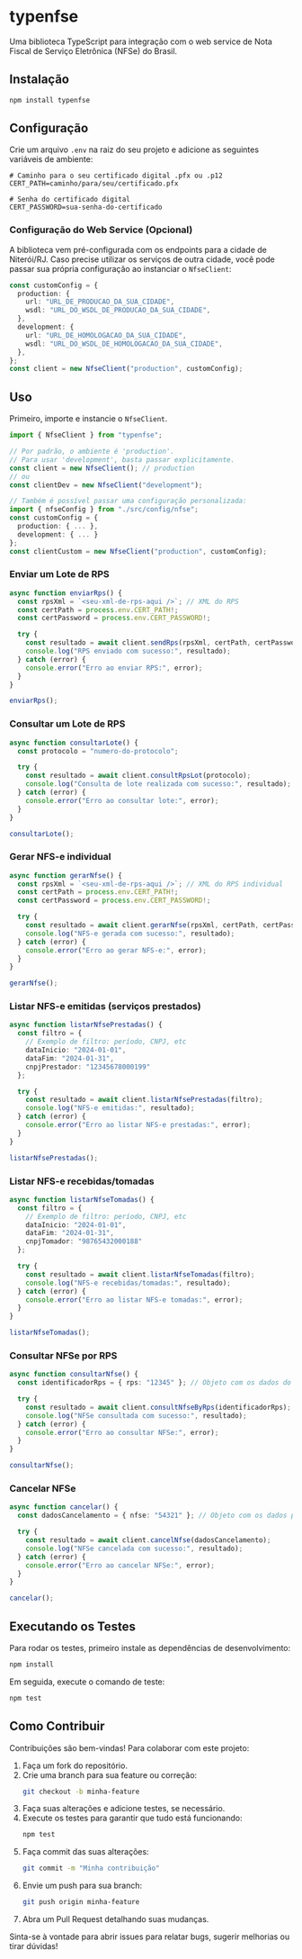 # typenfse

Uma biblioteca TypeScript para integração com o web service de Nota Fiscal de Serviço Eletrônica (NFSe) do Brasil.

## Instalação

```bash
npm install typenfse
```

## Configuração

Crie um arquivo `.env` na raiz do seu projeto e adicione as seguintes variáveis de ambiente:

```
# Caminho para o seu certificado digital .pfx ou .p12
CERT_PATH=caminho/para/seu/certificado.pfx

# Senha do certificado digital
CERT_PASSWORD=sua-senha-do-certificado
```

### Configuração do Web Service (Opcional)

A biblioteca vem pré-configurada com os endpoints para a cidade de Niterói/RJ. Caso precise utilizar os serviços de outra cidade, você pode passar sua própria configuração ao instanciar o `NfseClient`:

```typescript
const customConfig = {
  production: {
    url: "URL_DE_PRODUCAO_DA_SUA_CIDADE",
    wsdl: "URL_DO_WSDL_DE_PRODUCAO_DA_SUA_CIDADE",
  },
  development: {
    url: "URL_DE_HOMOLOGACAO_DA_SUA_CIDADE",
    wsdl: "URL_DO_WSDL_DE_HOMOLOGACAO_DA_SUA_CIDADE",
  },
};
const client = new NfseClient("production", customConfig);
```

## Uso

Primeiro, importe e instancie o `NfseClient`.

```typescript
import { NfseClient } from "typenfse";

// Por padrão, o ambiente é 'production'.
// Para usar 'development', basta passar explicitamente.
const client = new NfseClient(); // production
// ou
const clientDev = new NfseClient("development");

// Também é possível passar uma configuração personalizada:
import { nfseConfig } from "./src/config/nfse";
const customConfig = {
  production: { ... },
  development: { ... }
};
const clientCustom = new NfseClient("production", customConfig);
```

### Enviar um Lote de RPS

```typescript
async function enviarRps() {
  const rpsXml = `<seu-xml-de-rps-aqui />`; // XML do RPS
  const certPath = process.env.CERT_PATH!;
  const certPassword = process.env.CERT_PASSWORD!;

  try {
    const resultado = await client.sendRps(rpsXml, certPath, certPassword);
    console.log("RPS enviado com sucesso:", resultado);
  } catch (error) {
    console.error("Erro ao enviar RPS:", error);
  }
}

enviarRps();
```

### Consultar um Lote de RPS

```typescript
async function consultarLote() {
  const protocolo = "numero-do-protocolo";

  try {
    const resultado = await client.consultRpsLot(protocolo);
    console.log("Consulta de lote realizada com sucesso:", resultado);
  } catch (error) {
    console.error("Erro ao consultar lote:", error);
  }
}

consultarLote();
```


### Gerar NFS-e individual

```typescript
async function gerarNfse() {
  const rpsXml = `<seu-xml-de-rps-aqui />`; // XML do RPS individual
  const certPath = process.env.CERT_PATH!;
  const certPassword = process.env.CERT_PASSWORD!;

  try {
    const resultado = await client.gerarNfse(rpsXml, certPath, certPassword);
    console.log("NFS-e gerada com sucesso:", resultado);
  } catch (error) {
    console.error("Erro ao gerar NFS-e:", error);
  }
}

gerarNfse();
```

### Listar NFS-e emitidas (serviços prestados)

```typescript
async function listarNfsePrestadas() {
  const filtro = {
    // Exemplo de filtro: período, CNPJ, etc
    dataInicio: "2024-01-01",
    dataFim: "2024-01-31",
    cnpjPrestador: "12345678000199"
  };

  try {
    const resultado = await client.listarNfsePrestadas(filtro);
    console.log("NFS-e emitidas:", resultado);
  } catch (error) {
    console.error("Erro ao listar NFS-e prestadas:", error);
  }
}

listarNfsePrestadas();
```

### Listar NFS-e recebidas/tomadas

```typescript
async function listarNfseTomadas() {
  const filtro = {
    // Exemplo de filtro: período, CNPJ, etc
    dataInicio: "2024-01-01",
    dataFim: "2024-01-31",
    cnpjTomador: "98765432000188"
  };

  try {
    const resultado = await client.listarNfseTomadas(filtro);
    console.log("NFS-e recebidas/tomadas:", resultado);
  } catch (error) {
    console.error("Erro ao listar NFS-e tomadas:", error);
  }
}

listarNfseTomadas();
```

### Consultar NFSe por RPS

```typescript
async function consultarNfse() {
  const identificadorRps = { rps: "12345" }; // Objeto com os dados do RPS

  try {
    const resultado = await client.consultNfseByRps(identificadorRps);
    console.log("NFSe consultada com sucesso:", resultado);
  } catch (error) {
    console.error("Erro ao consultar NFSe:", error);
  }
}

consultarNfse();
```

### Cancelar NFSe

```typescript
async function cancelar() {
  const dadosCancelamento = { nfse: "54321" }; // Objeto com os dados para cancelamento

  try {
    const resultado = await client.cancelNfse(dadosCancelamento);
    console.log("NFSe cancelada com sucesso:", resultado);
  } catch (error) {
    console.error("Erro ao cancelar NFSe:", error);
  }
}

cancelar();
```

## Executando os Testes

Para rodar os testes, primeiro instale as dependências de desenvolvimento:

```bash
npm install
```

Em seguida, execute o comando de teste:

```bash
npm test
```

## Como Contribuir

Contribuições são bem-vindas! Para colaborar com este projeto:

1. Faça um fork do repositório.
2. Crie uma branch para sua feature ou correção:
   ```bash
   git checkout -b minha-feature
   ```
3. Faça suas alterações e adicione testes, se necessário.
4. Execute os testes para garantir que tudo está funcionando:
   ```bash
   npm test
   ```
5. Faça commit das suas alterações:
   ```bash
   git commit -m "Minha contribuição"
   ```
6. Envie um push para sua branch:
   ```bash
   git push origin minha-feature
   ```
7. Abra um Pull Request detalhando suas mudanças.

Sinta-se à vontade para abrir issues para relatar bugs, sugerir melhorias ou tirar dúvidas!
